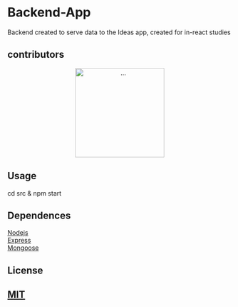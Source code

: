 # Backend-App
<p>
   Backend created to serve data to the Ideas app, created for in-react studies
<p>
   
## contributors
   <div style="text-align: center;">
      <img src="https://avatars1.githubusercontent.com/u/20147907?s=400&u=8e9a1fc254784b7eb43d8ee39707bc2ad7c70996&v=4" alt="..." style="width: 200px; height: 200px;" align="center" />
   </div>

## Usage
<p>
   cd src & npm start
</p>

## Dependences
   [Nodejs](https://nodejs.org/en/)
   <br />
   [Express](https://expressjs.com/pt-br/)
   <br />
   [Mongoose](https://mongoosejs.com/)
## License
## [MIT](https://github.com/diego3g/react-vimeo/blob/master/LICENSE.md)
